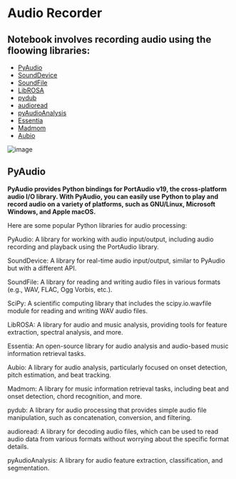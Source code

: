 # Audio Recorder
## Notebook involves recording audio using the floowing libraries:
 * [PyAudio](https://pypi.org/project/PyAudio/)
 * [SoundDevice](https://pypi.org/project/sounddevice/)
 * [SoundFile](https://pypi.org/project/soundfile/)
 * [LibROSA](https://pypi.org/project/librosa/)
 * [pydub](https://pypi.org/project/pydub/)
 * [audioread](https://pypi.org/project/audioread/)
 * [pyAudioAnalysis](https://pypi.org/project/pyAudioAnalysis/)
 * [Essentia](https://pypi.org/project/essentials/)
 * [Madmom](https://pypi.org/project/madmom/)
 * [Aubio](https://pypi.org/project/aubio/)

![image](https://github.com/ThisIs-Developer/Python/assets/109382325/b1406c1c-c15d-4788-8caa-3d54fd7bdbad)
## PyAudio
**PyAudio provides Python bindings for PortAudio v19, the cross-platform audio I/O library. With PyAudio, you can easily use Python to play and record audio on a variety of platforms, such as GNU/Linux, Microsoft Windows, and Apple macOS.**

Here are some popular Python libraries for audio processing:

PyAudio: A library for working with audio input/output, including audio recording and playback using the PortAudio library.

SoundDevice: A library for real-time audio input/output, similar to PyAudio but with a different API.

SoundFile: A library for reading and writing audio files in various formats (e.g., WAV, FLAC, Ogg Vorbis, etc.).

SciPy: A scientific computing library that includes the scipy.io.wavfile module for reading and writing WAV audio files.

LibROSA: A library for audio and music analysis, providing tools for feature extraction, spectral analysis, and more.

Essentia: An open-source library for audio analysis and audio-based music information retrieval tasks.

Aubio: A library for audio analysis, particularly focused on onset detection, pitch estimation, and beat tracking.

Madmom: A library for music information retrieval tasks, including beat and onset detection, chord recognition, and more.

pydub: A library for audio processing that provides simple audio file manipulation, such as concatenation, conversion, and filtering.

audioread: A library for decoding audio files, which can be used to read audio data from various formats without worrying about the specific format details.

pyAudioAnalysis: A library for audio feature extraction, classification, and segmentation.
